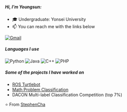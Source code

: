 ##### Hi, I'm Youngsun:

- 🎓 Undergraduate: Yonsei University
- :mailbox: You can reach me with the links below

[![Gmail](https://img.shields.io/badge/-GMAIL-D14836?style=for-the-badge&logo=gmail&logoColor=white)](mailto:wann_other99@yonsei.ac.kr)

##### Languages I use

![Python](https://img.shields.io/badge/Python-3776AB?style=for-the-badge&logo=python&logoColor=white)
![Java](https://img.shields.io/badge/Java-ED8B00?style=for-the-badge&logo=java&logoColor=white)
![C++](https://img.shields.io/badge/C%2B%2B-00599C?style=for-the-badge&logo=c%2B%2B&logoColor=white)
![PHP](https://img.shields.io/badge/PHP-777BB4?style=for-the-badge&logo=php&logoColor=white)

##### Some of the projects I have worked on

* [ROS Turtlebot](https://github.com/laphisboy/RL_fall)
* [Math Problem Classification](https://github.com/laphisboy/NLP_MathProblem)
* DACON Multi-label Classification Competition (top 7%)

⭐️ From [StephenCha](https://github.com/StephenCha)
